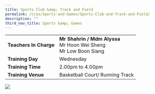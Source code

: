 ```yaml
---
title: Sports Club &amp; Track and Field
permalink: /ccas/Sports-and-Games/Sports-Club-and-Track-and-Field/
description: ""
third_nav_title: Sports &amp; Games
---
```

| |  | 
| -------- | -------- | 
| **Teachers In Charge**     | **Mr Shahrin / Mdm Alyssa**<br>Mr Hoon Wei Sheng<br>Mr Low Boon Siang|
|**Training Day**|Wednesday
|**Training Time**|2.00pm to 4.00pm
|**Training Venue**|Basketball Court/ Running Track

![](/images/sportsclub2023.jpg)